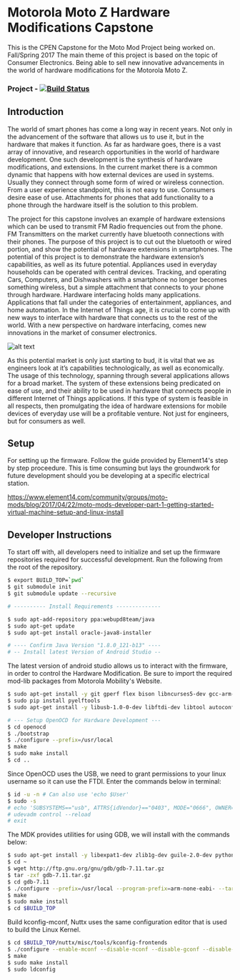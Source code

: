 ﻿# Motorola Moto Z Hardware Modifications Capstone
This is the CPEN Capstone for the Moto Mod Project being worked on. Fall/Spring 2017
The main theme of this project is based on the topic of Consumer Electronics. Being able to sell new innovative advancements in the world of hardware modifications for the Motorola Moto Z.

### Project - [![Build Status](https://travis-ci.org/vixadd/Moto.Mod.MDK.Capstone.svg)](https://travis-ci.org/vixadd/Moto.Mod.MDK.Capstone)

## Introduction
The world of smart phones has come a long way in recent years. Not only in the advancement of the software that allows us to use it, but in the hardware that makes it function. As far as hardware goes, there is a vast array of innovative, and research opportunities in the world of hardware development. One such development is the synthesis of hardware modifications, and extensions. In the current market there is a common dynamic that happens with how external devices are used in systems. Usually they connect through some form of wired or wireless connection. From a user experience standpoint, this is not easy to use. Consumers desire ease of use. Attachments for phones that add functionality to a phone through the hardware itself is the solution to this problem.

The project for this capstone involves an example of hardware extensions which can be used to transmit FM Radio frequencies out from the phone. FM Transmitters on the market currently have bluetooth connections with their phones. The purpose of this project is to cut out the bluetooth or wired portion, and show the potential of hardware extensions in smartphones. The potential of this project is to demonstrate the hardware extension’s capabilities, as well as its future potential. Appliances used in everyday households can be operated with central devices. Tracking, and operating Cars, Computers, and Dishwashers with a smartphone no longer becomes something wireless, but a simple attachment that connects to your phone through hardware. Hardware interfacing holds many applications. Applications that fall under the categories of entertainment, appliances, and home automation. In the Internet of Things age, it is crucial to come up with new ways to interface with hardware that connects us to the rest of the world. With a new perspective on hardware interfacing, comes new innovations in the market of consumer electronics. 


![alt text](https://static1.squarespace.com/static/5715eee9b09f95a12b44e0ed/t/5756e708a3360cdbab7d5bd8/1465313491952/hw-perfref-diagram-1-2.png?format=1000w "Moto Schematic Perforated Board")

As this potential market is only just starting to bud, it is vital that we as engineers look at it’s capabilities technologically, as well as economically. The usage of this technology, spanning through several applications allows for a broad market. The system of these extensions being predicated on ease of use, and their ability to be used in hardware that connects people in different Internet of Things applications. If this type of system is feasible in all respects, then promulgating the idea of hardware extensions for mobile devices of everyday use will be a profitable venture. Not just for engineers, but for consumers as well.


## Setup
For setting up the firmware. Follow the guide provided by Element14's step by step proceedure.
This is time consuming but lays the groundwork for future development should you be developing at a specific electrical station.

https://www.element14.com/community/groups/moto-mods/blog/2017/04/22/moto-mods-developer-part-1-getting-started-virtual-machine-setup-and-linux-install

## Developer Instructions
To start off with, all developers need to initialize and set up the firmware repositories required for successful development.
Run the following from the root of the repository.
```bash
$ export BUILD_TOP=`pwd`
$ git submodule init
$ git submodule update --recursive

# ---------- Install Requirements --------------

$ sudo apt-add-repository ppa:webupd8team/java
$ sudo apt-get update
$ sudo apt-get install oracle-java8-installer

# ---- Confirm Java Version "1.8.0_121-b13" ---- 
# -- Install latest Version of Android Studio --
```
The latest version of android studio allows us to interact with the firmware, in order to control the Hardware Modification.
Be sure to import the required mod-lib packages from Motorola Mobility's Website.


```bash
$ sudo apt-get install -y git gperf flex bison libncurses5-dev gcc-arm-none-eabi python-pip
$ sudo pip install pyelftools
$ sudo apt-get install -y libusb-1.0-0-dev libftdi-dev libtool autoconf texinfo

# --- Setup OpenOCD for Hardware Development ---
$ cd openocd
$ ./bootstrap
$ ./configure --prefix=/usr/local
$ make
$ sudo make install
$ cd ..
```
Since OpenOCD uses the USB, we need to grant permissions to your linux username so it can use the FTDI. Enter the commands below in terminal:

```bash
$ id -u -n # Can also use 'echo $User'
$ sudo -s
# echo 'SUBSYSTEMS=="usb", ATTRS{idVendor}=="0403", MODE="0666", OWNER="<user name>"'  >> /etc/udev/rules.d/20-ftdi.rules
# udevadm control --reload
# exit
```
The MDK provides utilities for using GDB, we will install with the commands below:
```bash
$ sudo apt-get install -y libexpat1-dev zlib1g-dev guile-2.0-dev python2.7-dev
$ cd ~
$ wget http://ftp.gnu.org/gnu/gdb/gdb-7.11.tar.gz
$ tar -zxf gdb-7.11.tar.gz
$ cd gdb-7.11
$ ./configure --prefix=/usr/local --program-prefix=arm-none-eabi- --target=arm-none-eabi --with-python --with-guile
$ make
$ sudo make install
$ cd $BUILD_TOP
```
Build kconfig-mconf, Nuttx uses the same configuration editor that is used to build the Linux Kernel.
```bash
$ cd $BUILD_TOP/nuttx/misc/tools/kconfig-frontends
$ ./configure --enable-mconf --disable-nconf --disable-gconf --disable-qconf
$ make
$ sudo make install
$ sudo ldconfig
```
